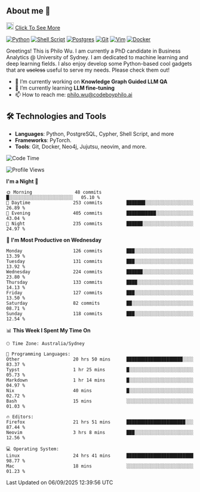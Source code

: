 ## About me 🤗

<a href="#"><img src="https://media.giphy.com/media/hvRJCLFzcasrR4ia7z/giphy.gif" width="20px" height="20px"></a> [Click To See More](https://codeboyphilo.github.io)

[![Python](https://img.shields.io/badge/python-3670A0?style=for-the-badge&logo=python&logoColor=ffdd54)](#)
[![Shell Script](https://img.shields.io/badge/shell_script-%23121011.svg?style=for-the-badge&logo=gnu-bash&logoColor=white)](#)
[![Postgres](https://img.shields.io/badge/postgres-%23316192.svg?style=for-the-badge&logo=postgresql&logoColor=white)](#)
[![Git](https://img.shields.io/badge/git-%23F05033.svg?style=for-the-badge&logo=git&logoColor=white)](#)
[![Vim](https://img.shields.io/badge/VIM-%2311AB00.svg?style=for-the-badge&logo=vim&logoColor=white)](#)
[![Docker](https://img.shields.io/badge/docker-%230db7ed.svg?style=for-the-badge&logo=docker&logoColor=white)](#)

Greetings! This is Philo Wu. I am currently a PhD candidate in Business Analytics \@ University of Sydney. I am dedicated to machine learning and deep learning fields. I also enjoy develop some Python-based cool gadgets that are ~~useless~~ useful to serve my needs. Please check them out!

- 🔭 I’m currently working on **Knowledge Graph Guided LLM QA**
- 🌱 I’m currently learning **LLM fine-tuning**
- 📫 How to reach me: philo.wu@codeboyphilo.ai

## 🛠 Technologies and Tools
- **Languages**: Python, PostgreSQL, Cypher, Shell Script, and more
- **Frameworks**: PyTorch.
- **Tools**: Git, Docker, Neo4j, Jujutsu, neovim, and more.

<!--START_SECTION:waka-->
![Code Time](http://img.shields.io/badge/Code%20Time-1%2C083%20hrs%202%20mins-blue)

![Profile Views](http://img.shields.io/badge/Profile%20Views-18-blue)

**I'm a Night 🦉** 

```text
🌞 Morning                48 commits          █░░░░░░░░░░░░░░░░░░░░░░░░   05.10 % 
🌆 Daytime                253 commits         ███████░░░░░░░░░░░░░░░░░░   26.89 % 
🌃 Evening                405 commits         ███████████░░░░░░░░░░░░░░   43.04 % 
🌙 Night                  235 commits         ██████░░░░░░░░░░░░░░░░░░░   24.97 % 
```
📅 **I'm Most Productive on Wednesday** 

```text
Monday                   126 commits         ███░░░░░░░░░░░░░░░░░░░░░░   13.39 % 
Tuesday                  131 commits         ███░░░░░░░░░░░░░░░░░░░░░░   13.92 % 
Wednesday                224 commits         ██████░░░░░░░░░░░░░░░░░░░   23.80 % 
Thursday                 133 commits         ████░░░░░░░░░░░░░░░░░░░░░   14.13 % 
Friday                   127 commits         ███░░░░░░░░░░░░░░░░░░░░░░   13.50 % 
Saturday                 82 commits          ██░░░░░░░░░░░░░░░░░░░░░░░   08.71 % 
Sunday                   118 commits         ███░░░░░░░░░░░░░░░░░░░░░░   12.54 % 
```


📊 **This Week I Spent My Time On** 

```text
🕑︎ Time Zone: Australia/Sydney

💬 Programming Languages: 
Other                    20 hrs 50 mins      █████████████████████░░░░   83.37 % 
Typst                    1 hr 25 mins        █░░░░░░░░░░░░░░░░░░░░░░░░   05.73 % 
Markdown                 1 hr 14 mins        █░░░░░░░░░░░░░░░░░░░░░░░░   04.97 % 
Nix                      40 mins             █░░░░░░░░░░░░░░░░░░░░░░░░   02.72 % 
Bash                     15 mins             ░░░░░░░░░░░░░░░░░░░░░░░░░   01.03 % 

🔥 Editors: 
Firefox                  21 hrs 51 mins      ██████████████████████░░░   87.44 % 
Neovim                   3 hrs 8 mins        ███░░░░░░░░░░░░░░░░░░░░░░   12.56 % 

💻 Operating System: 
Linux                    24 hrs 41 mins      █████████████████████████   98.77 % 
Mac                      18 mins             ░░░░░░░░░░░░░░░░░░░░░░░░░   01.23 % 
```


 Last Updated on 06/09/2025 12:39:56 UTC
<!--END_SECTION:waka-->

